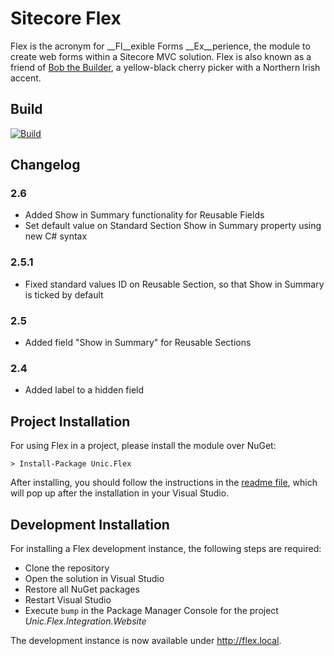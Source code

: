 # Sitecore Flex
Flex is the acronym for __Fl__exible Forms __Ex__perience, the module to create web forms within a Sitecore MVC solution. Flex is also known as a friend of [Bob the Builder](http://en.wikipedia.org/wiki/Bob_the_Builder "Bob the Builder"), a yellow-black cherry picker with a Northern Irish accent.

## Build
[![Build](https://teamcity.unic.com/httpAuth/app/rest/builds/buildType:Sitecore_Frameworks_SitecoreModules_SitecoreModuleFlex_Build/statusIcon)](https://teamcity.unic.com/viewType.html?buildTypeId=Sitecore_Frameworks_SitecoreModules_SitecoreModuleFlex_Build)

## Changelog

### 2.6
* Added Show in Summary functionality for Reusable Fields
* Set default value on Standard Section Show in Summary property using new C# syntax

### 2.5.1
* Fixed standard values ID on Reusable Section, so that Show in Summary is ticked by default

### 2.5 
* Added field "Show in Summary" for Reusable Sections

### 2.4
* Added label to a hidden field

## Project Installation
For using Flex in a project, please install the module over NuGet:

	> Install-Package Unic.Flex

After installing, you should follow the instructions in the [readme file](https://git.unic.com/projects/BUECS/repos/sitecore-module-flex/browse/src/Unic.Flex.Website/readme.txt), which will pop up after the installation in your Visual Studio.

## Development Installation
For installing a Flex development instance, the following steps are required:

- Clone the repository
- Open the solution in Visual Studio
- Restore all NuGet packages
- Restart Visual Studio
- Execute `bump` in the Package Manager Console for the project *Unic.Flex.Integration.Website*

The development instance is now available under http://flex.local.
